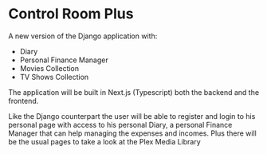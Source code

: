# Control Room Plus

A new version of the Django application with:
- Diary
- Personal Finance Manager
- Movies Collection
- TV Shows Collection

The application will be built in Next.js (Typescript) both the backend and the frontend.

Like the Django counterpart the user will be able to register and login to his personal page with access to his personal Diary, a personal Finance Manager that can help managing the expenses and incomes.
Plus there will be the usual pages to take a look at the Plex Media Library

